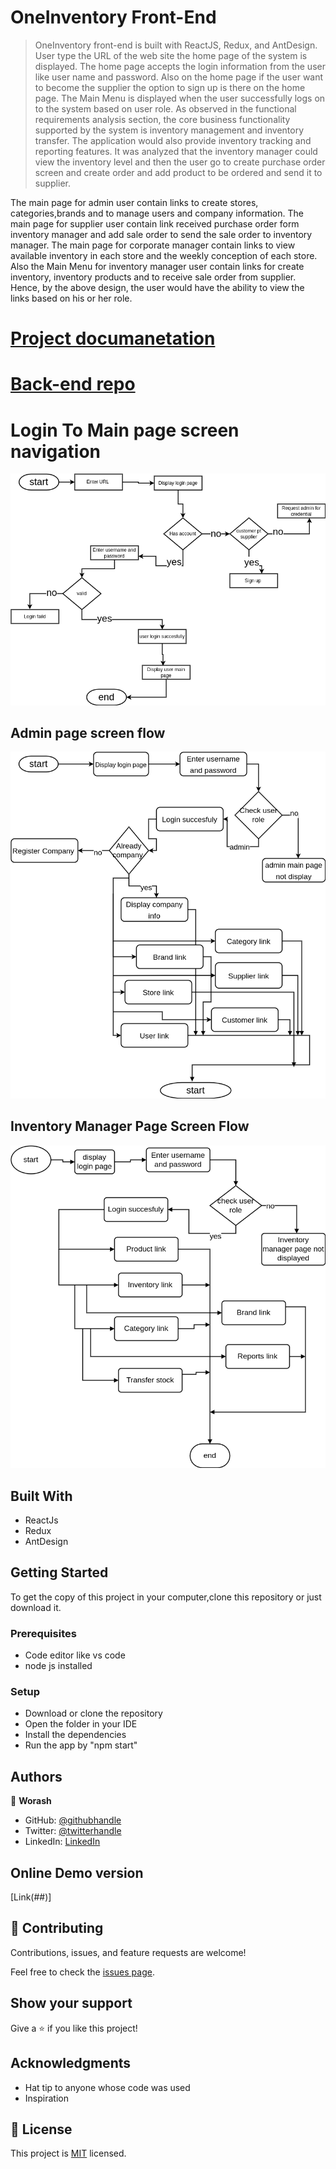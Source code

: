 # OneInventory Front-End

> OneInventory front-end is built with ReactJS, Redux, and AntDesign. User type the URL of the web site the home page of the system is displayed. The home page accepts the login information from the user like user name and password. Also on the home page if the user want to become the supplier the option to sign up is there on the home page. The Main Menu is displayed when the user successfully logs on to the system based on user role. As observed in the functional requirements analysis section, the core business functionality supported by the system is inventory management and inventory transfer.
> The application would also provide inventory tracking and reporting features. It was analyzed that the inventory manager could view the inventory level and then the user go to create purchase order screen and create order and add product to be ordered and send it to supplier.

The main page for admin user contain links to create stores, categories,brands and to manage users and company information. The main page for supplier user contain link received purchase order form inventory manager and add sale order to send the sale order to inventory manager. The main page for corporate manager contain links to view available inventory in each store and the weekly conception of each store. Also the Main Menu for inventory manager user contain links for create inventory, inventory products and to receive sale order from supplier. Hence, by the above design, the user would have the ability to view the links based on his or her role.

# [Project documanetation](https://docs.google.com/document/d/1dBpQyxJ-X0bvCYcEpiOnKG3x9aaLZawS/edit?usp=sharing&ouid=112092182286642653827&rtpof=true&sd=true)

# [Back-end repo](https://github.com/worashf/online-inventory-management-system)

# Login To Main page screen navigation

![screenshot](/public/images/login-page-screen-flow.png)

## Admin page screen flow

![screenshot](/public/images/admin-page-screen-flow.png)

## Inventory Manager Page Screen Flow

![screenshot](/public/images/inventory-manager-screen-flow.png)

## Built With

- ReactJs
- Redux
- AntDesign

## Getting Started

To get the copy of this project in your computer,clone this repository or just download it.

### Prerequisites

- Code editor like vs code
- node js installed

### Setup

- Download or clone the repository
- Open the folder in your IDE
- Install the dependencies
- Run the app by "npm start"

## Authors

👤 **Worash**

- GitHub: [@githubhandle](https://github.com/worashf)
- Twitter: [@twitterhandle](https://twitter.com/WorashAboche)
- LinkedIn: [LinkedIn](https://www.linkedin.com/in/worash-abocherugn-a02219154/)

## Online Demo version

[Link(##)]

## 🤝 Contributing

Contributions, issues, and feature requests are welcome!

Feel free to check the [issues page](../../issues/).

## Show your support

Give a ⭐️ if you like this project!

## Acknowledgments

- Hat tip to anyone whose code was used
- Inspiration

## 📝 License

This project is [MIT](./MIT.md) licensed.
